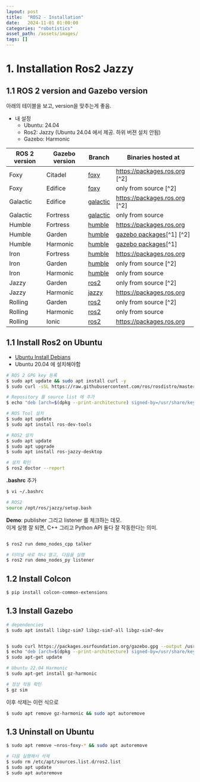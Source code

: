 ```yaml
---
layout: post
title:  "ROS2 - Installation"
date:   2024-11-01 01:00:00
categories: "robotistics"
asset_path: /assets/images/
tags: []
---
```



# 1. Installation Ros2 Jazzy

## 1.1 ROS 2 version and Gazebo version

아래의 테이블을 보고, version을 맞추는게 좋음.
 - 내 설정
   - Ubuntu: 24.04 
   - Ros2: Jazzy (Ubuntu 24.04 에서 제공. 하위 버젼 설치 안됨)
   - Gazebo: Harmonic


| ROS 2 version | Gazebo version | Branch                                                        | Binaries hosted at                                                                                                                               | 
|---------------|----------------|---------------------------------------------------------------|--------------------------------------------------------------------------------------------------------------------------------------------------| 
| Foxy          | Citadel        | [foxy](https://github.com/gazebosim/ros_gz/tree/foxy)         | https://packages.ros.org [^2]                                                                                                                    | 
| Foxy          | Edifice        | [foxy](https://github.com/gazebosim/ros_gz/tree/foxy)         | only from source [^2]                                                                                                                            | 
| Galactic      | Edifice        | [galactic](https://github.com/gazebosim/ros_gz/tree/galactic) | https://packages.ros.org [^2]                                                                                                                    | 
| Galactic      | Fortress       | [galactic](https://github.com/gazebosim/ros_gz/tree/galactic) | only from source                                                                                                                                 | 
| Humble        | Fortress       | [humble](https://github.com/gazebosim/ros_gz/tree/humble)     | https://packages.ros.org                                                                                                                         | 
| Humble        | Garden         | [humble](https://github.com/gazebosim/ros_gz/tree/humble)     | [gazebo packages](https://gazebosim.org/docs/latest/ros_installation#gazebo-garden-with-ros-2-humble-iron-or-rolling-use-with-caution-)[^1] [^2] | 
| Humble        | Harmonic       | [humble](https://github.com/gazebosim/ros_gz/tree/humble)     | [gazebo packages](https://gazebosim.org/docs/harmonic/ros_installation#-gazebo-harmonic-with-ros-2-humble-iron-or-rolling-use-with-caution-)[^1] | 
| Iron          | Fortress       | [humble](https://github.com/gazebosim/ros_gz/tree/iron)       | https://packages.ros.org                                                                                                                         | 
| Iron          | Garden         | [humble](https://github.com/gazebosim/ros_gz/tree/iron)       | only from source [^2]                                                                                                                            | 
| Iron          | Harmonic       | [humble](https://github.com/gazebosim/ros_gz/tree/iron)       | only from source                                                                                                                                 | 
| Jazzy         | Garden         | [ros2](https://github.com/gazebosim/ros_gz/tree/ros2)         | only from source [^2]                                                                                                                            | 
| Jazzy         | Harmonic       | [jazzy](https://github.com/gazebosim/ros_gz/tree/jazzy)       | https://packages.ros.org                                                                                                                         | 
| Rolling       | Garden         | [ros2](https://github.com/gazebosim/ros_gz/tree/ros2)         | only from source [^2]                                                                                                                            | 
| Rolling       | Harmonic       | [ros2](https://github.com/gazebosim/ros_gz/tree/ros2)         | only from source                                                                                                                                 | 
| Rolling       | Ionic          | [ros2](https://github.com/gazebosim/ros_gz/tree/ros2)         | https://packages.ros.org                                                                                                                         | 

## 1.1 Install Ros2 on Ubuntu

- [Ubuntu Install Debians](https://docs.ros.org/en/foxy/Installation/Ubuntu-Install-Debians.html)
- Ubuntu 20.04 에 설치해야함

```bash
# ROS 2 GPG key 등록
$ sudo apt update && sudo apt install curl -y
$ sudo curl -sSL https://raw.githubusercontent.com/ros/rosdistro/master/ros.key -o /usr/share/keyrings/ros-archive-keyring.gpg

# Repository 를 source list 에 추가
$ echo "deb [arch=$(dpkg --print-architecture) signed-by=/usr/share/keyrings/ros-archive-keyring.gpg] http://packages.ros.org/ros2/ubuntu $(. /etc/os-release && echo $UBUNTU_CODENAME) main" | sudo tee /etc/apt/sources.list.d/ros2.list > /dev/null

# ROS Tool 설치
$ sudo apt update
$ sudo apt install ros-dev-tools

# ROS2 설치
$ sudo apt update
$ sudo apt upgrade
$ sudo apt install ros-jazzy-desktop

# 설치 확인
$ ros2 doctor --report
```

**.bashrc** 추가

```bash
$ vi ~/.bashrc
```

```bash
# ROS2
source /opt/ros/jazzy/setup.bash
```



**Demo**: publisher 그리고 listener 를 체크하는 데모.<br> 
이게 실행 잘 되면, C++ 그리고 Python API 둘다 잘 작동한다는 의미. 

```bash

$ ros2 run demo_nodes_cpp talker

# 터미널 새로 하나 열고, 다음을 실행
$ ros2 run demo_nodes_py listener
```


## 1.2 Install Colcon

```bash
$ pip install colcon-common-extensions
```


## 1.3 Install Gazebo

```bash
# dependencies
$ sudo apt install libgz-sim7 libgz-sim7-all libgz-sim7-dev


$ sudo curl https://packages.osrfoundation.org/gazebo.gpg --output /usr/share/keyrings/pkgs-osrf-archive-keyring.gpg
$ echo "deb [arch=$(dpkg --print-architecture) signed-by=/usr/share/keyrings/pkgs-osrf-archive-keyring.gpg] http://packages.osrfoundation.org/gazebo/ubuntu-stable $(lsb_release -cs) main" | sudo tee /etc/apt/sources.list.d/gazebo-stable.list > /dev/null
$ sudo apt-get update

# Ubuntu 22.04 Harmonic
$ sudo apt-get install gz-harmonic

# 정상 작동 확인
$ gz sim
```

이후 삭제는 이런 식으로

```bash
$ sudo apt remove gz-harmonic && sudo apt autoremove
```



## 1.3 Uninstall on Ubuntu

```bash
$ sudo apt remove ~nros-foxy-* && sudo apt autoremove

# 다음 실행해서 삭제
$ sudo rm /etc/apt/sources.list.d/ros2.list
$ sudo apt update
$ sudo apt autoremove
```


